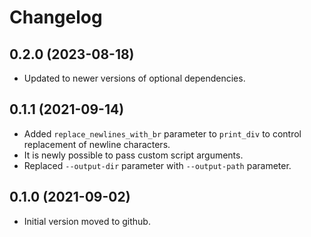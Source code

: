 # Changelog

## 0.2.0 (2023-08-18)

- Updated to newer versions of optional dependencies.

## 0.1.1 (2021-09-14)

- Added `replace_newlines_with_br` parameter to `print_div` to control replacement of newline characters.
- It is newly possible to pass custom script arguments.
- Replaced `--output-dir` parameter with `--output-path` parameter.

## 0.1.0 (2021-09-02)

- Initial version moved to github.